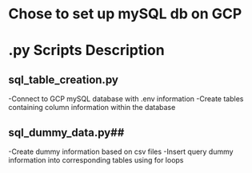 # Chose to set up mySQL db on GCP

# .py Scripts Description
## sql_table_creation.py
  -Connect to GCP mySQL database with .env information
  -Create tables containing column information within the database
  
## sql_dummy_data.py##
  -Create dummy information based on csv files
  -Insert query dummy information into corresponding tables using for loops
